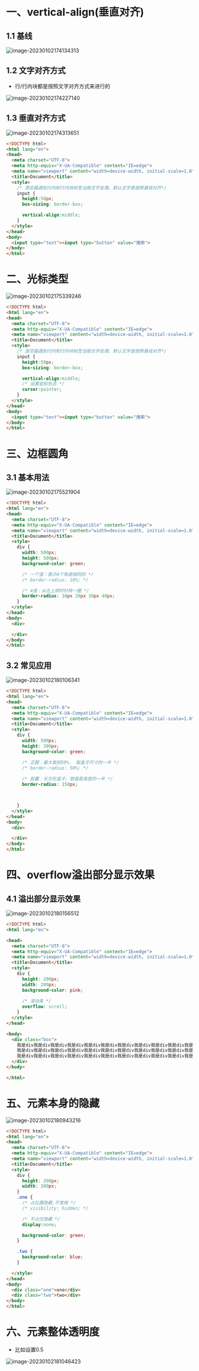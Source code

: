# 一、vertical-align(垂直对齐)

## 1.1 基线

![image-20230102174134313](https://yrecord.oss-cn-hangzhou.aliyuncs.com/picture/202301021741391.png)

## 1.2 文字对齐方式

- 行/行内块都是按照文字对齐方式来进行的

![image-20230102174227140](https://yrecord.oss-cn-hangzhou.aliyuncs.com/picture/202301021742200.png)

## 1.3 垂直对齐方式

![image-20230102174313651](https://yrecord.oss-cn-hangzhou.aliyuncs.com/picture/202301021743719.png)

```html
<!DOCTYPE html>
<html lang="en">
<head>
  <meta charset="UTF-8">
  <meta http-equiv="X-UA-Compatible" content="IE=edge">
  <meta name="viewport" content="width=device-width, initial-scale=1.0">
  <title>Document</title>
  <style>
    /* 游览器遇到行内和行内块标签当做文字处理，默认文字是按照基线对齐*/
    input {
      height:50px;
      box-sizing: border-box;

      vertical-align:middle;
    }
  </style>
</head>
<body>
  <input type="text"><input type="button" value="搜索">
</body>
</html>
```



# 二、光标类型

![image-20230102175339246](https://yrecord.oss-cn-hangzhou.aliyuncs.com/picture/202301021753329.png)

```html
<!DOCTYPE html>
<html lang="en">
<head>
  <meta charset="UTF-8">
  <meta http-equiv="X-UA-Compatible" content="IE=edge">
  <meta name="viewport" content="width=device-width, initial-scale=1.0">
  <title>Document</title>
  <style>
    /* 游览器遇到行内和行内块标签当做文字处理，默认文字是按照基线对齐*/
    input {
      height:50px;
      box-sizing: border-box;

      vertical-align:middle;
      /* 设置鼠标形态 */
      cursor:pointer;
    }
  </style>
</head>
<body>
  <input type="text"><input type="button" value="搜索">
</body>
</html>
```

# 三、边框圆角

## 3.1 基本用法

![image-20230102175521904](https://yrecord.oss-cn-hangzhou.aliyuncs.com/picture/202301021755971.png)

```html
<!DOCTYPE html>
<html lang="en">
<head>
  <meta charset="UTF-8">
  <meta http-equiv="X-UA-Compatible" content="IE=edge">
  <meta name="viewport" content="width=device-width, initial-scale=1.0">
  <title>Document</title>
  <style>
    div {
      width: 500px;
      height: 500px;
      background-color: green;

      /* 一个值：表示4个角是相同的 */
      /* border-radius: 10%; */

      /* 4值：从左上顺时针转一圈 */
      border-radius: 10px 20px 30px 40px;
    }
  </style>
</head>
<body>
  <div>

  </div>
</body>
</html>
```

## 3.2 常见应用

![image-20230102180106341](https://yrecord.oss-cn-hangzhou.aliyuncs.com/picture/202301021801431.png)

```html
<!DOCTYPE html>
<html lang="en">
<head>
  <meta charset="UTF-8">
  <meta http-equiv="X-UA-Compatible" content="IE=edge">
  <meta name="viewport" content="width=device-width, initial-scale=1.0">
  <title>Document</title>
  <style>
    div {
      width: 500px;
      height: 300px;
      background-color: green;

      /* 正圆：最大取到50%， 取盒子尺寸的一半 */
      /* border-radius: 50%; */
      
      /* 胶囊：长方形盒子，取值是高度的一半 */
      border-radius: 150px;



    }
  </style>
</head>
<body>
  <div>

  </div>
</body>
</html>
```

# 四、overflow溢出部分显示效果

## 4.1 溢出部分显示效果

![image-20230102180156512](https://yrecord.oss-cn-hangzhou.aliyuncs.com/picture/202301021801607.png)

```html
<!DOCTYPE html>
<html lang="en">

<head>
  <meta charset="UTF-8">
  <meta http-equiv="X-UA-Compatible" content="IE=edge">
  <meta name="viewport" content="width=device-width, initial-scale=1.0">
  <title>Document</title>
  <style>
    div {
      height: 200px;
      width: 200px;
      background-color: pink;
      
      /* 滚动条 */
      overflow: scroll;
    }
  </style>
</head>

<body>
  <div class="box">
    我是div我是div我是div我是div我是div我是div我是div我是div我是div我是div我是div我是div我是div我是div我是div我是div我是div我是div我是div我是div我是div我是div我是div我是div我是div我是div我是div我是div我是div我是div我是div我是div我是div
    我是div我是div我是div我是div我是div我是div我是div我是div我是div我是div我是div我是div我是div我是div我是div我是div我是div我是div我是div我是div我是div我是div我是div我是div我是div我是div我是div我是div我是div我是div我是div我是div我是div我是div我是div我是div我是div我是div我是div我是div我是div我是div我是div我是div我是div我是div我是div我是div我是div我是div我是div我是div我是div我是div我是div我是div我是div我是div我是div我是div我是div我是div我是div我是div
    我是div我是div我是div我是div我是div我是div我是div我是div我是div我是div我是div我是div我是div我是div我是div我是div我是div我是div我是div我是div我是div我是div我是div我是div我是div我是div我是div我是div我是div
  </div>
</body>

</html>
```

# 五、元素本身的隐藏

![image-20230102180943216](https://yrecord.oss-cn-hangzhou.aliyuncs.com/picture/202301021809308.png)

```html
<!DOCTYPE html>
<html lang="en">
<head>
  <meta charset="UTF-8">
  <meta http-equiv="X-UA-Compatible" content="IE=edge">
  <meta name="viewport" content="width=device-width, initial-scale=1.0">
  <title>Document</title>
  <style>
    div {
      height: 200px;
      width: 200px;
    }
    .one {
      /* 占位置隐藏,不常用 */
      /* visibility: hidden; */

      /* 不占位隐藏 */
      display:none;

      background-color: green;
    }

    .two {
      background-color: blue;
    }

  </style>
</head>
<body>
  <div class="one">one</div>
  <div class="two">two</div>
</body>
</html>
```

# 六、元素整体透明度

- 比如设置0.5

![image-20230102181046423](https://yrecord.oss-cn-hangzhou.aliyuncs.com/picture/202301021810527.png)